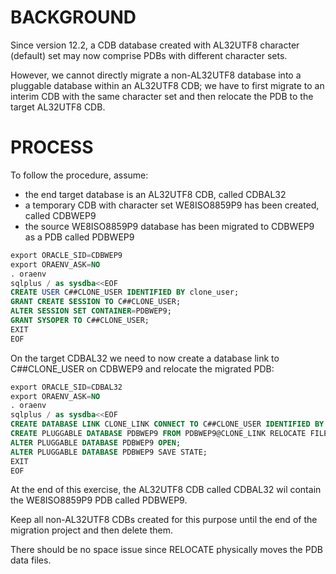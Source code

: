 # BACKGROUND

Since version 12.2, a CDB database created with AL32UTF8 character (default) set may now comprise PDBs with different character sets.

However, we cannot directly migrate a non-AL32UTF8 database into a pluggable database within an AL32UTF8 CDB; we have to first migrate to an interim CDB with the same character set and then relocate the PDB to the target AL32UTF8 CDB.


# PROCESS

To follow the procedure, assume:

- the end target database is an AL32UTF8 CDB, called CDBAL32
- a temporary CDB with character set WE8ISO8859P9 has been created, called CDBWEP9
- the source WE8ISO8859P9 database has been migrated to CDBWEP9 as a PDB called PDBWEP9

```sql
export ORACLE_SID=CDBWEP9
export ORAENV_ASK=NO
. oraenv
sqlplus / as sysdba<<EOF
CREATE USER C##CLONE_USER IDENTIFIED BY clone_user;
GRANT CREATE SESSION TO C##CLONE_USER;
ALTER SESSION SET CONTAINER=PDBWEP9;
GRANT SYSOPER TO C##CLONE_USER;
EXIT
EOF
```

On the target CDBAL32 we need to now create a database link to C##CLONE_USER on CDBWEP9 and relocate the migrated PDB:

```sql
export ORACLE_SID=CDBAL32
export ORAENV_ASK=NO
. oraenv
sqlplus / as sysdba<<EOF
CREATE DATABASE LINK CLONE_LINK CONNECT TO C##CLONE_USER IDENTIFIED BY clone_user USING '//localhost/CDBWEP9';
CREATE PLUGGABLE DATABASE PDBWEP9 FROM PDBWEP9@CLONE_LINK RELOCATE FILE_NAME_CONVERT=('CDBWEP9','CDBAL32');
ALTER PLUGGABLE DATABASE PDBWEP9 OPEN;
ALTER PLUGGABLE DATABASE PDBWEP9 SAVE STATE;
EXIT
EOF
```

At the end of this exercise, the AL32UTF8 CDB called CDBAL32 wil contain the WE8ISO8859P9 PDB called PDBWEP9.

Keep all non-AL32UTF8 CDBs created for this purpose until the end of the migration project and then delete them.

There should be no space issue since RELOCATE physically moves the PDB data files. 
